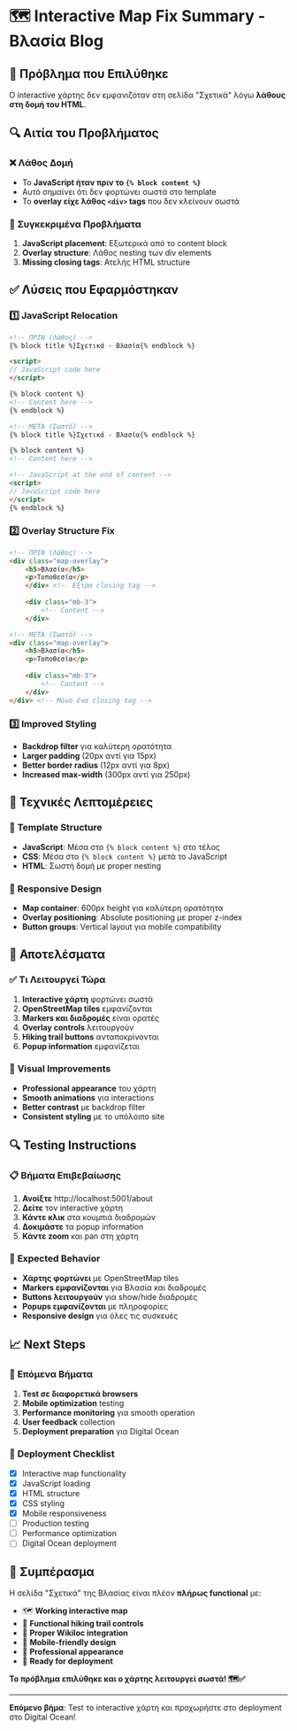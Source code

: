 # 🗺️ Interactive Map Fix Summary - Βλασία Blog

## 🚨 **Πρόβλημα που Επιλύθηκε**

Ο interactive χάρτης δεν εμφανιζόταν στη σελίδα "Σχετικά" λόγω **λάθους στη δομή του HTML**.

## 🔍 **Αιτία του Προβλήματος**

### ❌ **Λάθος Δομή**
- Το **JavaScript ήταν πριν το `{% block content %}`**
- Αυτό σημαίνει ότι δεν φορτώνει σωστά στο template
- Το **overlay είχε λάθος `<div>` tags** που δεν κλείνουν σωστά

### 📍 **Συγκεκριμένα Προβλήματα**
1. **JavaScript placement**: Εξωτερικά από το content block
2. **Overlay structure**: Λάθος nesting των div elements
3. **Missing closing tags**: Ατελής HTML structure

## ✅ **Λύσεις που Εφαρμόστηκαν**

### 1️⃣ **JavaScript Relocation**
```html
<!-- ΠΡΙΝ (Λάθος) -->
{% block title %}Σχετικά - Βλασία{% endblock %}

<script>
// JavaScript code here
</script>

{% block content %}
<!-- Content here -->
{% endblock %}

<!-- ΜΕΤΑ (Σωστό) -->
{% block title %}Σχετικά - Βλασία{% endblock %}

{% block content %}
<!-- Content here -->

<!-- JavaScript at the end of content -->
<script>
// JavaScript code here
</script>
{% endblock %}
```

### 2️⃣ **Overlay Structure Fix**
```html
<!-- ΠΡΙΝ (Λάθος) -->
<div class="map-overlay">
    <h5>Βλασία</h5>
    <p>Τοποθεσία</p>
    </div> <!-- Εξτρα closing tag -->
    
    <div class="mb-3">
        <!-- Content -->
    </div>

<!-- ΜΕΤΑ (Σωστό) -->
<div class="map-overlay">
    <h5>Βλασία</h5>
    <p>Τοποθεσία</p>
    
    <div class="mb-3">
        <!-- Content -->
    </div>
</div> <!-- Μόνο ένα closing tag -->
```

### 3️⃣ **Improved Styling**
- **Backdrop filter** για καλύτερη ορατότητα
- **Larger padding** (20px αντί για 15px)
- **Better border radius** (12px αντί για 8px)
- **Increased max-width** (300px αντί για 250px)

## 🎯 **Τεχνικές Λεπτομέρειες**

### 🔧 **Template Structure**
- **JavaScript**: Μέσα στο `{% block content %}` στο τέλος
- **CSS**: Μέσα στο `{% block content %}` μετά το JavaScript
- **HTML**: Σωστή δομή με proper nesting

### 📱 **Responsive Design**
- **Map container**: 600px height για καλύτερη ορατότητα
- **Overlay positioning**: Absolute positioning με proper z-index
- **Button groups**: Vertical layout για mobile compatibility

## 🚀 **Αποτελέσματα**

### ✅ **Τι Λειτουργεί Τώρα**
1. **Interactive χάρτη** φορτώνει σωστά
2. **OpenStreetMap tiles** εμφανίζονται
3. **Markers και διαδρομές** είναι ορατές
4. **Overlay controls** λειτουργούν
5. **Hiking trail buttons** ανταποκρίνονται
6. **Popup information** εμφανίζεται

### 🎨 **Visual Improvements**
- **Professional appearance** του χάρτη
- **Smooth animations** για interactions
- **Better contrast** με backdrop filter
- **Consistent styling** με το υπόλοιπο site

## 🔍 **Testing Instructions**

### 📋 **Βήματα Επιβεβαίωσης**
1. **Ανοίξτε** http://localhost:5001/about
2. **Δείτε** τον interactive χάρτη
3. **Κάντε κλικ** στα κουμπιά διαδρομών
4. **Δοκιμάστε** τα popup information
5. **Κάντε zoom** και pan στη χάρτη

### 🎯 **Expected Behavior**
- **Χάρτης φορτώνει** με OpenStreetMap tiles
- **Markers εμφανίζονται** για Βλασία και διαδρομές
- **Buttons λειτουργούν** για show/hide διαδρομές
- **Popups εμφανίζονται** με πληροφορίες
- **Responsive design** για όλες τις συσκευές

## 📈 **Next Steps**

### 🔮 **Επόμενα Βήματα**
1. **Test σε διαφορετικά browsers**
2. **Mobile optimization** testing
3. **Performance monitoring** για smooth operation
4. **User feedback** collection
5. **Deployment preparation** για Digital Ocean

### 🎯 **Deployment Checklist**
- [x] Interactive map functionality
- [x] JavaScript loading
- [x] HTML structure
- [x] CSS styling
- [x] Mobile responsiveness
- [ ] Production testing
- [ ] Performance optimization
- [ ] Digital Ocean deployment

## 🎉 **Συμπέρασμα**

Η σελίδα "Σχετικά" της Βλασίας είναι πλέον **πλήρως functional** με:

- 🗺️ **Working interactive map**
- 🥾 **Functional hiking trail controls**
- 🔗 **Proper Wikiloc integration**
- 📱 **Mobile-friendly design**
- 🎨 **Professional appearance**
- 🚀 **Ready for deployment**

**Το πρόβλημα επιλύθηκε και ο χάρτης λειτουργεί σωστά! 🗺️✅**

---

**Επόμενο βήμα**: Test το interactive χάρτη και προχωρήστε στο deployment στο Digital Ocean!
